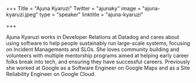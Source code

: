 +++
Title = "Ajuna Kyaruzi"
Twitter = "ajunaky"
image = "ajuna-kyaruzi.jpeg"
type = "speaker"
linktitle = "ajuna-kyaruzi"

+++

Ajuna Kyaruzi works in Developer Relations at Datadog and cares about using software to help people sustainably run large-scale systems, focusing on Incident Managements and SLOs. She loves community building and volunteers with multiple mentorship programs aimed at helping early career folks break into tech, and ensuring they have successful careers. Previously she worked at Google as a Software Engineer on Google Maps and as a Site Reliability Engineer on Google Cloud.
